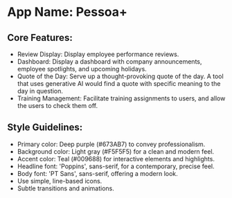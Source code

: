 # **App Name**: Pessoa+

## Core Features:

- Review Display: Display employee performance reviews.
- Dashboard: Display a dashboard with company announcements, employee spotlights, and upcoming holidays.
- Quote of the Day: Serve up a thought-provoking quote of the day. A tool that uses generative AI would find a quote with specific meaning to the day in question.
- Training Management: Facilitate training assignments to users, and allow the users to check them off.

## Style Guidelines:

- Primary color: Deep purple (#673AB7) to convey professionalism.
- Background color: Light gray (#F5F5F5) for a clean and modern feel.
- Accent color: Teal (#009688) for interactive elements and highlights.
- Headline font: 'Poppins', sans-serif, for a contemporary, precise feel.
- Body font: 'PT Sans', sans-serif, offering a modern look.
- Use simple, line-based icons.
- Subtle transitions and animations.